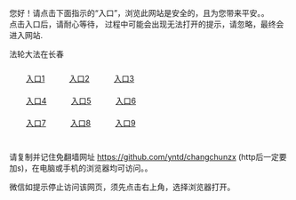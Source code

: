 您好！请点击下面指示的“入口”，浏览此网站是安全的，且为您带来平安。。 <br/>
点击入口后，请耐心等待， 过程中可能会出现无法打开的提示，请忽略，最终会进入网站. </br>

法轮大法在长春<br/>
<div style="padding:10px"><a style="margin:20px" target="_blank" href="https://dp6i3f69b1fz3.cloudfront.net/2Qpsp?mcdzs" id="ccLink1" rel="nofollow">入口1</a> <a target="_blank" style="margin:20px" href="https://d1m2a4rm88qb1c.cloudfront.net/2Qpsp?rmbxd" id="ccLink2" rel="nofollow">入口2</a> <a style="margin:20px" target="_blank" href="https://d1qv005medtl6s.cloudfront.net/2Qpsp?eycnpn" id="ccLink3" rel="nofollow">入口3</a></div>

<div style="padding:10px" ><a style="margin:20px" target="_blank" href="https://dp6i3f69b1fz3.cloudfront.net/2Qpsp?mcdzs" id="ccLink4" rel="nofollow">入口4</a> <a style="margin:20px" href="https://d1m2a4rm88qb1c.cloudfront.net/2Qpsp?rmbxd" target="_blank" id="ccLink5" rel="nofollow">入口5</a> <a style="margin:20px" href="https://d1qv005medtl6s.cloudfront.net/2Qpsp?eycnpn" target="_blank" id="ccLink6" rel="nofollow">入口6</a></div>

<div style="padding:10px"><a style="margin:20px" target="_blank" href="https://dp6i3f69b1fz3.cloudfront.net/2Qpsp?mcdzs" id="ccLink7" rel="nofollow">入口7</a> <a style="margin:20px" href="https://d1m2a4rm88qb1c.cloudfront.net/2Qpsp?rmbxd" target="_blank" id="ccLink8" rel="nofollow">入口8</a> <a style="margin:20px" target="_blank" href="https://d1qv005medtl6s.cloudfront.net/2Qpsp?eycnpn" id="ccLink9" rel="nofollow">入口9</a></div>

<br/>



请复制并记住免翻墙网址 https://github.com/yntd/changchunzx (http后一定要加s)，在电脑或手机的浏览器均可访问。。<br/>

微信如提示停止访问该网页，须先点击右上角，选择浏览器打开。
